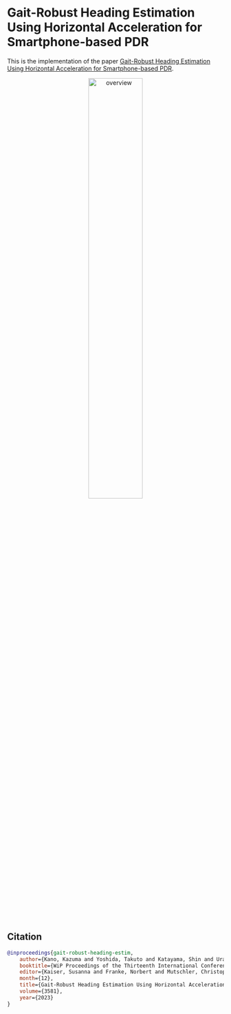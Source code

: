 # Gait-Robust Heading Estimation Using Horizontal Acceleration for Smartphone-based PDR
This is the implementation of the paper [Gait-Robust Heading Estimation Using Horizontal Acceleration for Smartphone-based PDR](https://ceur-ws.org/Vol-3581/191_WiP.pdf).

<div align="center">
    <img alt="overview" src="https://github.com/kazumakano/gait-robust-heading-estim/assets/78717643/ba033488-c38e-43cf-ad0a-62b188788305" width="50%" />
</div>

## Citation
```bib
@inproceedings{gait-robust-heading-estim,
    author={Kano, Kazuma and Yoshida, Takuto and Katayama, Shin and Urano, Kenta and Yonezawa, Takuro and Kawaguchi, Nobuo},
    booktitle={WiP Proceedings of the Thirteenth International Conference on Indoor Positioning and Indoor Navigation - Work-in-Progress Papers (IPIN-WiP 2023)},
    editor={Kaiser, Susanna and Franke, Norbert and Mutschler, Christopher},
    month={12},
    title={Gait-Robust Heading Estimation Using Horizontal Acceleration for Smartphone-based PDR},
    volume={3581},
    year={2023}
}
```

